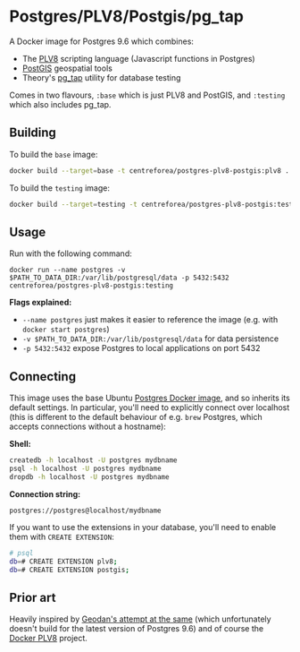 # Postgres/PLV8/Postgis/pg_tap

A Docker image for Postgres 9.6 which combines:
- The [PLV8](https://github.com/plv8/plv8) scripting language (Javascript functions in Postgres)
- [PostGIS](https://postgis.net/) geospatial tools
- Theory's [pg_tap](https://github.com/theory/pgtap) utility for database testing

Comes in two flavours, `:base` which is just PLV8 and PostGIS, and `:testing` which also includes pg_tap.

## Building

To build the `base` image:

```sh
docker build --target=base -t centreforea/postgres-plv8-postgis:plv8 .
```

To build the `testing` image:

```sh
docker build --target=testing -t centreforea/postgres-plv8-postgis:testing .
```

## Usage

Run with the following command:

```
docker run --name postgres -v $PATH_TO_DATA_DIR:/var/lib/postgresql/data -p 5432:5432 centreforea/postgres-plv8-postgis:testing
```

**Flags explained:**

- `--name postgres` just makes it easier to reference the image (e.g. with `docker start postgres`)
- `-v $PATH_TO_DATA_DIR:/var/lib/postgresql/data` for data persistence
- `-p 5432:5432` expose Postgres to local applications on port 5432

## Connecting

This image uses the base Ubuntu [Postgres Docker image](https://hub.docker.com/_/postgres), and so inherits its default settings. In particular, you'll need to explicitly connect over localhost (this is different to the default behaviour of e.g. `brew` Postgres, which accepts connections without a hostname):

**Shell:**

```sh
createdb -h localhost -U postgres mydbname
psql -h localhost -U postgres mydbname
dropdb -h localhost -U postgres mydbname
```

**Connection string:**

```
postgres://postgres@localhost/mydbname
```

If you want to use the extensions in your database, you'll need to enable them with `CREATE EXTENSION`:

```sh
# psql
db=# CREATE EXTENSION plv8;
db=# CREATE EXTENSION postgis;
```

## Prior art

Heavily inspired by [Geodan's attempt at the same](https://github.com/Geodan/docker-postgres-plv8-postgis) (which unfortunately doesn't build for the latest version of Postgres 9.6) and of course the [Docker PLV8](https://hub.docker.com/r/clkao/postgres-plv8/) project.
